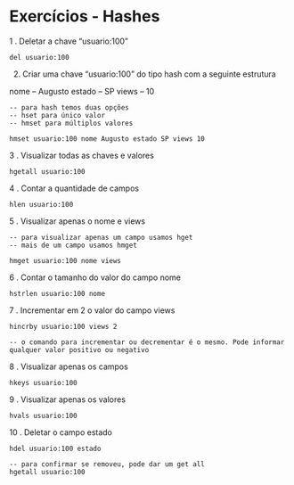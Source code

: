 # Exercícios - Hashes

1 . Deletar a chave “usuario:100”

    del usuario:100

2. Criar uma chave “usuario:100” do tipo hash com a seguinte estrutura

nome – Augusto
estado – SP
views – 10

    -- para hash temos duas opções 
    -- hset para único valor
    -- hmset para múltiplos valores
    
    hmset usuario:100 nome Augusto estado SP views 10
            
3 . Visualizar todas as chaves e valores

    hgetall usuario:100

4 . Contar a quantidade de campos

    hlen usuario:100

5 . Visualizar apenas o nome e views

    -- para visualizar apenas um campo usamos hget
    -- mais de um campo usamos hmget
    
    hmget usuario:100 nome views

6 . Contar o tamanho do valor do campo nome

    hstrlen usuario:100 nome

7 . Incrementar em 2 o valor do campo views

    hincrby usuario:100 views 2
    
    -- o comando para incrementar ou decrementar é o mesmo. Pode informar qualquer valor positivo ou negativo

8 . Visualizar apenas os campos

    hkeys usuario:100

9 . Visualizar apenas os valores

    hvals usuario:100

10 . Deletar o campo estado

    hdel usuario:100 estado
    
    -- para confirmar se removeu, pode dar um get all    
    hgetall usuario:100
